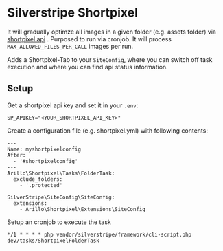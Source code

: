 # Silverstripe Shortpixel

It will gradually optimze all images in a given folder (e.g. assets folder) via [shortpixel api](https://shortpixel.com) .
Purposed to run via cronjob. It will process `MAX_ALLOWED_FILES_PER_CALL` images per run.

Adds a Shortpixel-Tab to your `SiteConfig`, where you can switch off task execution and where you can find api status information.

## Setup

Get a shortpixel api key and set it in your `.env`:

```
SP_APIKEY="<YOUR_SHORTPIXEL_API_KEY>"
```

Create a configuration file (e.g. shortpixel.yml) with following contents:

```
---
Name: myshortpixelconfig
After:
  - '#shortpixelconfig'
---
Arillo\Shortpixel\Tasks\FolderTask:
  exclude_folders:
    - '.protected'

SilverStripe\SiteConfig\SiteConfig:
  extensions:
    - Arillo\Shortpixel\Extensions\SiteConfig

```

Setup an cronjob to execute the task

```
*/1 * * * * php vendor/silverstripe/framework/cli-script.php dev/tasks/ShortpixelFolderTask
```
